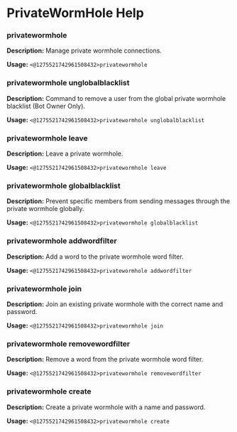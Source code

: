 # PrivateWormHole Help

### privatewormhole

**Description:** Manage private wormhole connections.

**Usage:** `<@1275521742961508432>privatewormhole`

### privatewormhole unglobalblacklist

**Description:** Command to remove a user from the global private wormhole blacklist (Bot Owner Only).

**Usage:** `<@1275521742961508432>privatewormhole unglobalblacklist`

### privatewormhole leave

**Description:** Leave a private wormhole.

**Usage:** `<@1275521742961508432>privatewormhole leave`

### privatewormhole globalblacklist

**Description:** Prevent specific members from sending messages through the private wormhole globally.

**Usage:** `<@1275521742961508432>privatewormhole globalblacklist`

### privatewormhole addwordfilter

**Description:** Add a word to the private wormhole word filter.

**Usage:** `<@1275521742961508432>privatewormhole addwordfilter`

### privatewormhole join

**Description:** Join an existing private wormhole with the correct name and password.

**Usage:** `<@1275521742961508432>privatewormhole join`

### privatewormhole removewordfilter

**Description:** Remove a word from the private wormhole word filter.

**Usage:** `<@1275521742961508432>privatewormhole removewordfilter`

### privatewormhole create

**Description:** Create a private wormhole with a name and password.

**Usage:** `<@1275521742961508432>privatewormhole create`


